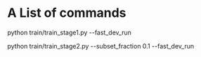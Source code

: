 # A List of commands

python train/train_stage1.py --fast_dev_run

python train/train_stage2.py --subset_fraction 0.1 --fast_dev_run




